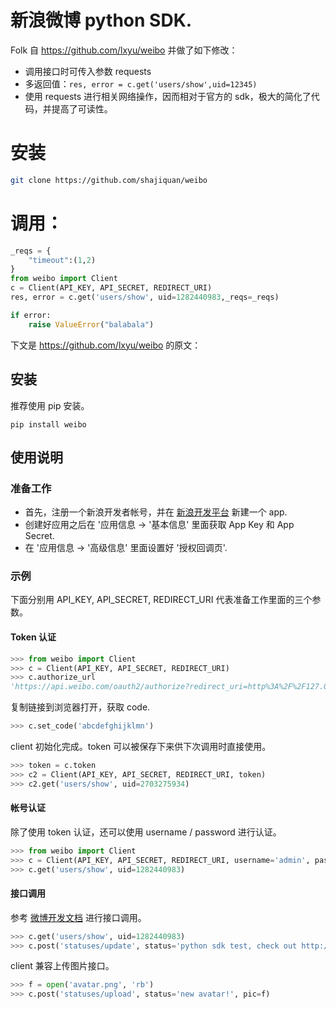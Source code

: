 # 新浪微博 python SDK.

Folk 自 https://github.com/lxyu/weibo 并做了如下修改：

* 调用接口时可传入参数 requests
* 多返回值：`res, error = c.get('users/show',uid=12345)`
* 使用 requests 进行相关网络操作，因而相对于官方的 sdk，极大的简化了代码，并提高了可读性。

# 安装

```bash
git clone https://github.com/shajiquan/weibo
```

# 调用：

```python
_reqs = {
    "timeout":(1,2)
}
from weibo import Client
c = Client(API_KEY, API_SECRET, REDIRECT_URI)
res, error = c.get('users/show', uid=1282440983,_reqs=_reqs)

if error:
    raise ValueError("balabala")

```

下文是 https://github.com/lxyu/weibo 的原文：


## 安装

推荐使用 pip 安装。

`pip install weibo`

## 使用说明

### 准备工作

* 首先，注册一个新浪开发者帐号，并在 [新浪开发平台](http://open.weibo.com/apps) 新建一个 app.
* 创建好应用之后在 '应用信息 -> '基本信息' 里面获取 App Key 和 App Secret.
* 在 '应用信息 -> '高级信息' 里面设置好 '授权回调页'.

### 示例

下面分别用 API_KEY, API_SECRET, REDIRECT_URI 代表准备工作里面的三个参数。

#### Token 认证

```python
>>> from weibo import Client
>>> c = Client(API_KEY, API_SECRET, REDIRECT_URI)
>>> c.authorize_url
'https://api.weibo.com/oauth2/authorize?redirect_uri=http%3A%2F%2F127.0.0.1%2Fcallback&client_id=123456'
```

复制链接到浏览器打开，获取 code.

```python
>>> c.set_code('abcdefghijklmn')
```

client 初始化完成。token 可以被保存下来供下次调用时直接使用。

```python
>>> token = c.token
>>> c2 = Client(API_KEY, API_SECRET, REDIRECT_URI, token)
>>> c2.get('users/show', uid=2703275934)
```

#### 帐号认证

除了使用 token 认证，还可以使用 username / password 进行认证。

```python
>>> from weibo import Client
>>> c = Client(API_KEY, API_SECRET, REDIRECT_URI, username='admin', password='secret')
>>> c.get('users/show', uid=1282440983)
```

#### 接口调用

参考 [微博开发文档](http://open.weibo.com/wiki/API%E6%96%87%E6%A1%A3_V2) 进行接口调用。

```python
>>> c.get('users/show', uid=1282440983)
>>> c.post('statuses/update', status='python sdk test, check out http://lxyu.github.io/weibo/')
```

client 兼容上传图片接口。

```python
>>> f = open('avatar.png', 'rb')
>>> c.post('statuses/upload', status='new avatar!', pic=f)
```
